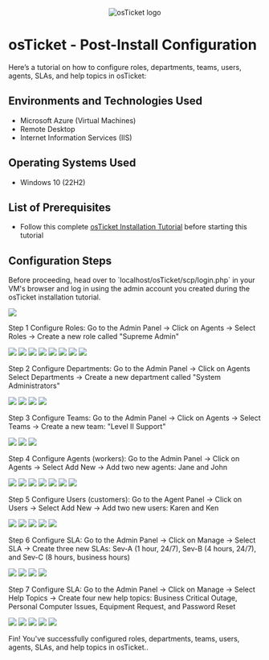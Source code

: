 <p align="center">
<img src="https://i.imgur.com/Clzj7Xs.png" alt="osTicket logo"/>
</p>

<h1>osTicket - Post-Install Configuration</h1>
Here’s a tutorial on how to configure roles, departments, teams, users, agents, SLAs, and help topics in osTicket:<br />

<h2>Environments and Technologies Used</h2>

- Microsoft Azure (Virtual Machines)
- Remote Desktop
- Internet Information Services (IIS)

<h2>Operating Systems Used </h2>

- Windows 10</b> (22H2)

<h2>List of Prerequisites</h2>

- Follow this complete [osTicket Installation Tutorial](https://github.com/JordanDavis1395/osticket-prereqs) before starting this tutorial

<h2>Configuration Steps</h2>

<p> Before proceeding, head over to `localhost/osTicket/scp/login.php` in your VM's browser and log in using the admin account you created during the osTicket installation tutorial.</p>
<img src="https://i.gyazo.com/255cf2560f9907342d99cb6fb5120444.png">
<p>Step 1 Configure Roles: Go to the Admin Panel -> Click on Agents -> Select Roles -> Create a new role called "Supreme Admin"</p>
<img src="https://i.gyazo.com/6656e33d64730ea9a6fbd0da26bf53b3.png">
<img src="https://i.imgur.com/OxqJqpi.png">
<img src="https://i.imgur.com/1u3meGQ.png">
<img src="https://i.gyazo.com/f423597ac97416b59d601cbac6d10523.png">
<img src="https://i.gyazo.com/e967c85ed942a62d58b15465e78820b6.png">
<img src="https://i.gyazo.com/6d870d55c1e56616297eacef1688d656.png">
<img src="https://i.gyazo.com/faad144ad4e02df4a71b82592b1d9e7e.png">
<img src="https://i.gyazo.com/faad144ad4e02df4a71b82592b1d9e7e.png">
</p>
<p>Step 2 Configure Departments: Go to the Admin Panel -> Click on Agents Select Departments -> Create a new department called "System Administrators"</p>
<img src="https://i.imgur.com/jMBjqzF.png">
<img src="https://i.imgur.com/3SM9cRZ.png">
<img src="https://i.imgur.com/pONS6GQ.png">
<img src="https://i.gyazo.com/93d01bcb04f16589fe562e0415fef781.png">
<p>Step 3 Configure Teams: Go to the Admin Panel -> Click on Agents -> Select Teams -> Create a new team: "Level II Support"</p>
<img src="https://i.imgur.com/zYvAh3x.png">
<img src="https://i.imgur.com/DbzrGQ2.png">
<img src="https://i.imgur.com/HCQtn0o.png">
<p>Step 4 Configure Agents (workers): Go to the Admin Panel -> Click on Agents -> Select Add New -> Add two new agents: Jane and John</p>
<img src="https://i.imgur.com/k4DcSbo.png">
<img src="https://i.imgur.com/XR1ixR9.png">
<img src="https://i.gyazo.com/b3223f6647282b6328edbba31806b506.png">
<img src="https://i.imgur.com/czijxly.png">
<img src="https://i.imgur.com/emHaH3D.png">
<img src="https://i.gyazo.com/5edb69d58d80ab26b0b561969a0b42af.png">
<img src="https://i.imgur.com/7S50hjT.png">
<p>Step 5 Configure Users (customers): Go to the Agent Panel -> Click on Users -> Select Add New -> Add two new users: Karen and Ken</p>
<img src="https://i.imgur.com/TVjOotN.png">
<img src="https://i.imgur.com/d9oWh9c.png">
<img src="https://i.gyazo.com/f6565a4e402005c59e7bad4c2d0f08e6.png">
<img src="https://i.imgur.com/kmIIlet.png">
<img src="https://i.gyazo.com/3043e340379017a50b97295719c5e7f3.png">
<p>Step 6 Configure SLA: Go to the Admin Panel -> Click on Manage -> Select SLA -> Create three new SLAs: Sev-A (1 hour, 24/7), Sev-B (4 hours, 24/7), and Sev-C (8 hours, business hours)</p>
<img src="https://i.imgur.com/1YX8GSX.png">
<img src="https://i.imgur.com/ptedwOe.png">
<img src="https://i.imgur.com/XOiZ1qx.png">
<img src="https://i.imgur.com/rIZJkrg.png">
<p>Step 7 Configure SLA: Go to the Admin Panel -> Click on Manage -> Select Help Topics -> Create four new help topics: Business Critical Outage, Personal Computer Issues, Equipment Request, and Password Reset</p>
<img src="https://i.imgur.com/rBSXxhk.png">
<img src="https://i.imgur.com/Mr3E0Bl.png">
<img src="https://i.imgur.com/avOxSSS.png">
<img src="https://i.imgur.com/HqcIpQD.png">
<img src="https://i.imgur.com/Ak8Yit7.png">
<p>Fin! You've successfully configured roles, departments, teams, users, agents, SLAs, and help topics in osTicket..</p>
